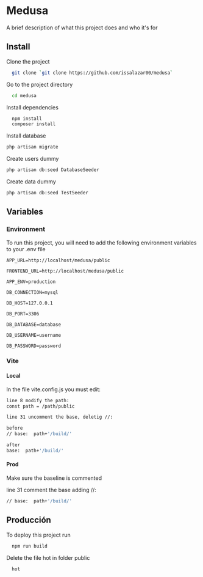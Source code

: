 
# Medusa


A brief description of what this project does and who it's for


## Install

Clone the project

```bash
  git clone `git clone https://github.com/issalazar00/medusa`
```

Go to the project directory

```bash
  cd medusa
```

Install dependencies

```bash
  npm install
  composer install
```

Install database

```bash
php artisan migrate
```

Create users dummy

```bash
php artisan db:seed DatabaseSeeder
```

Create data dummy

```bash
php artisan db:seed TestSeeder
```

## Variables

### Environment

To run this project, you will need to add the following environment variables to your .env file

`APP_URL=http://localhost/medusa/public`

`FRONTEND_URL=http://localhost/medusa/public`

`APP_ENV=production`

`DB_CONNECTION=mysql`

`DB_HOST=127.0.0.1`

`DB_PORT=3306`

`DB_DATABASE=database`

`DB_USERNAME=username`

`DB_PASSWORD=password`

### Vite

#### Local

In the file vite.config.js you must edit:

```bash
line 8 modify the path:
const path = /path/public

line 31 uncomment the base, deletig //: 

before
// base:  path+'/build/'

after 
base:  path+'/build/'
```

#### Prod
Make sure the baseline is commented

line 31 comment the base adding //: 

```bash
// base:  path+'/build/'
```


## Producción

To deploy this project run

```bash
  npm run build
```

Delete the file hot in folder public
```bash
  hot
```



